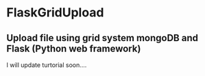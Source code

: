 # FlaskGridUpload
## Upload file using grid system mongoDB and Flask (Python web framework)

I will update turtorial soon....
